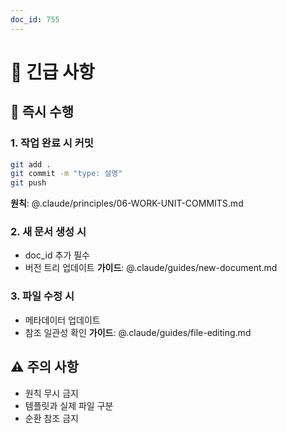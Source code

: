 ```yaml
---
doc_id: 755
---
```


# 🚨 긴급 사항

## 🔴 즉시 수행

### 1. 작업 완료 시 커밋
```bash
git add .
git commit -m "type: 설명"
git push
```
**원칙**: @.claude/principles/06-WORK-UNIT-COMMITS.md

### 2. 새 문서 생성 시
- doc_id 추가 필수
- 버전 트리 업데이트
**가이드**: @.claude/guides/new-document.md

### 3. 파일 수정 시
- 메타데이터 업데이트
- 참조 일관성 확인
**가이드**: @.claude/guides/file-editing.md

## ⚠️ 주의 사항
- 원칙 무시 금지
- 템플릿과 실제 파일 구분
- 순환 참조 금지